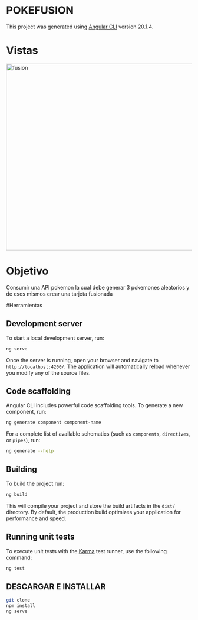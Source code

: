 # POKEFUSION

This project was generated using [Angular CLI](https://github.com/angular/angular-cli) version 20.1.4.

# Vistas
<img width="930" height="505" alt="fusion" src="https://github.com/user-attachments/assets/776df3ee-d189-4648-bdbf-234b1e64e847" />

# Objetivo
Consumir una API pokemon la cual debe generar 3 pokemones aleatorios y de esos mismos crear una tarjeta fusionada

#Herramientas


## Development server

To start a local development server, run:

```bash
ng serve
```

Once the server is running, open your browser and navigate to `http://localhost:4200/`. The application will automatically reload whenever you modify any of the source files.

## Code scaffolding

Angular CLI includes powerful code scaffolding tools. To generate a new component, run:

```bash
ng generate component component-name
```

For a complete list of available schematics (such as `components`, `directives`, or `pipes`), run:

```bash
ng generate --help
```

## Building

To build the project run:

```bash
ng build
```

This will compile your project and store the build artifacts in the `dist/` directory. By default, the production build optimizes your application for performance and speed.

## Running unit tests

To execute unit tests with the [Karma](https://karma-runner.github.io) test runner, use the following command:

```bash
ng test
```

## DESCARGAR E INSTALLAR
```bash
git clone
npm install
ng serve
```
